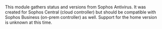 This module gathers status and versions from Sophos Antivirus. It was created for Sophos Central (cloud controller) but should be compatible with Sophos Business (on-prem controller) as well. Support for the home version is unknown at this time.
